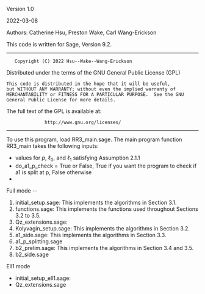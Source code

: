 Version 1.0

2022-03-08

Authors: Catherine Hsu, Preston Wake, Carl Wang-Erickson

This code is written for Sage, Version 9.2.

*****************************************************************************
       Copyright (C) 2022 Hsu--Wake--Wang-Erickson 

  Distributed under the terms of the GNU General Public License (GPL)

    This code is distributed in the hope that it will be useful,
    but WITHOUT ANY WARRANTY; without even the implied warranty of
    MERCHANTABILITY or FITNESS FOR A PARTICULAR PURPOSE.  See the GNU
    General Public License for more details.

  The full text of the GPL is available at:

                  http://www.gnu.org/licenses/
*****************************************************************************

To use this program, load RR3_main.sage. The main program function RR3_main takes the following inputs:

- values for $p$, $\ell_0$, and $\ell_1$ satisfying Assumption 2.1.1
- do_a1_p_check = True or False, True if you want the program to check if a1 is split at p, False otherwise
- 

Full mode --

1. initial_setup.sage: This implements the algorithms in Section 3.1.
2. functions.sage: This implements the functions used throughout Sections 3.2 to 3.5.
3. Qz_extensions.sage:
4. Kolyvagin_setup.sage: This implements the algorithms in Section 3.2.
5. a1_side.sage: This implements the algorithms in Section 3.3.
6. a1_p_splitting.sage
7. b2_prelim.sage: This implements the algorithms in Section 3.4 and 3.5.
8. b2_side.sage

Ell1 mode 
- initial_setup_ell1.sage:
- Qz_extensions.sage

